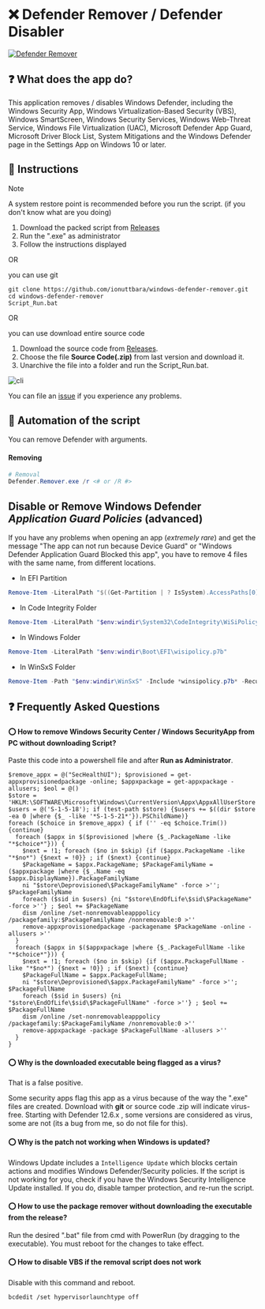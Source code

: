 # ❌️ Defender Remover / Defender Disabler

<a href="https://github.com/ionuttbara/windows-defender-remover">
    <picture>
        <source media="(prefers-color-scheme: dark)" srcset="https://github.com/drunkwinter/windows-defender-remover/assets/38593134/8072a566-5bf0-4f05-9994-808145406bdc">
        <img alt="Defender Remover" src="https://user-images.githubusercontent.com/79479952/239704528-c017473e-1d2a-4d4a-a215-bf71d137b86a.png">
    </picture>
</a>

## ❓️ What does the app do?

This application removes / disables Windows Defender, including the Windows Security App, Windows Virtualization-Based Security (VBS), Windows SmartScreen, Windows Security Services, Windows Web-Threat Service, Windows File Virtualization (UAC), Microsoft Defender App Guard, Microsoft Driver Block List, System Mitigations and the Windows Defender page in the Settings App on Windows 10 or later.


## 📃 Instructions

> [!NOTE]
> A system restore point is recommended before you run the script. (if you don't know what are you doing)

1. Download the packed script from [Releases](https://github.com/jbara2002/windows-defender-remover/releases)
2. Run the ".exe" as administrator
3. Follow the instructions displayed

OR

you can use git

```
git clone https://github.com/ionuttbara/windows-defender-remover.git
cd windows-defender-remover
Script_Run.bat
```


OR 

you can use download entire source code
1. Download the source code from [Releases](https://github.com/jbara2002/windows-defender-remover/releases).
2. Choose the file **Source Code(.zip)** from last version and download it.
3. Unarchive the file into a folder and run the Script_Run.bat.

![cli](https://github.com/drunkwinter/windows-defender-remover/assets/38593134/46007191-0a65-43c2-b451-a993ff90e00e)

You can file an [issue](https://github.com/ionuttbara/windows-defender-remover/issues) if you experience any problems.

## 📃 Automation of the script

You can remove Defender with arguments.

#### Removing

```PowerShell
# Removal
Defender.Remover.exe /r <# or /R #>
```


## Disable or Remove Windows Defender *Application Guard Policies* (advanced)

If you have any problems when opening an app (*extremely rare*) and get the message "The app can not run because Device Guard" or "Windows Defender Application Guard Blocked this app", you have to remove 4 files with the same name, from different locations.


- In EFI Partition

```PowerShell
Remove-Item -LiteralPath "$((Get-Partition | ? IsSystem).AccessPaths[0])Microsoft\Boot\WiSiPolicy.p7b"
```

- In Code Integrity Folder

```PowerShell
Remove-Item -LiteralPath "$env:windir\System32\CodeIntegrity\WiSiPolicy.p7b"
```

- In Windows Folder

```PowerShell
Remove-Item -LiteralPath "$env:windir\Boot\EFI\wisipolicy.p7b"
```

- In WinSxS Folder

```PowerShell
Remove-Item -Path "$env:windir\WinSxS" -Include *winsipolicy.p7b* -Recurse
```

## ❓ Frequently Asked Questions
#### ⭕ How to remove Windows Security Center / Windows SecurityApp from PC without downloading Script?
Paste this code into a powershell file and after **Run as Administrator**.
```
$remove_appx = @("SecHealthUI"); $provisioned = get-appxprovisionedpackage -online; $appxpackage = get-appxpackage -allusers; $eol = @()
$store = 'HKLM:\SOFTWARE\Microsoft\Windows\CurrentVersion\Appx\AppxAllUserStore'
$users = @('S-1-5-18'); if (test-path $store) {$users += $((dir $store -ea 0 |where {$_ -like '*S-1-5-21*'}).PSChildName)}
foreach ($choice in $remove_appx) { if ('' -eq $choice.Trim()) {continue}
  foreach ($appx in $($provisioned |where {$_.PackageName -like "*$choice*"})) {
    $next = !1; foreach ($no in $skip) {if ($appx.PackageName -like "*$no*") {$next = !0}} ; if ($next) {continue}
    $PackageName = $appx.PackageName; $PackageFamilyName = ($appxpackage |where {$_.Name -eq $appx.DisplayName}).PackageFamilyName 
    ni "$store\Deprovisioned\$PackageFamilyName" -force >''; $PackageFamilyName  
    foreach ($sid in $users) {ni "$store\EndOfLife\$sid\$PackageName" -force >''} ; $eol += $PackageName
    dism /online /set-nonremovableapppolicy /packagefamily:$PackageFamilyName /nonremovable:0 >''
    remove-appxprovisionedpackage -packagename $PackageName -online -allusers >''
  }
  foreach ($appx in $($appxpackage |where {$_.PackageFullName -like "*$choice*"})) {
    $next = !1; foreach ($no in $skip) {if ($appx.PackageFullName -like "*$no*") {$next = !0}} ; if ($next) {continue}
    $PackageFullName = $appx.PackageFullName; 
    ni "$store\Deprovisioned\$appx.PackageFamilyName" -force >''; $PackageFullName
    foreach ($sid in $users) {ni "$store\EndOfLife\$sid\$PackageFullName" -force >''} ; $eol += $PackageFullName
    dism /online /set-nonremovableapppolicy /packagefamily:$PackageFamilyName /nonremovable:0 >''
    remove-appxpackage -package $PackageFullName -allusers >''
  }
}
```

#### ⭕ Why is the downloaded executable being flagged as a virus?

That is a false positive.

Some security apps flag this app as a virus because of the way the ".exe" files are created. Download with **git** or source code .zip will indicate virus-free.
Starting with Defender 12.6.x , some versions are considered as virus, some are not (its a bug from me, so do not file for this).

#### ⭕ Why is the patch not working when Windows is updated?

Windows Update includes a ```Intelligence Update``` which blocks certain actions and modifies Windows Defender/Security policies.
If the script is not working for you, check if you have the Windows Security Intelligence Update installed. If you do, disable tamper protection, and re-run the script.

#### ⭕ How to use the package remover without downloading the executable from the release?

Run the desired ".bat" file from cmd with PowerRun (by dragging to the executable). You must reboot for the changes to take effect.

#### ⭕ How to disable VBS if the removal script does not work

Disable with this command and reboot.

```
bcdedit /set hypervisorlaunchtype off
```
